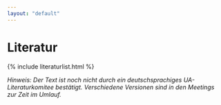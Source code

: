 ```yaml
---
layout: "default"
---
```

# Literatur

{% include literaturlist.html %}

_Hinweis: Der Text ist noch nicht durch ein deutschsprachiges UA-Literaturkomitee bestätigt. Verschiedene Versionen sind in den Meetings zur Zeit im Umlauf._
